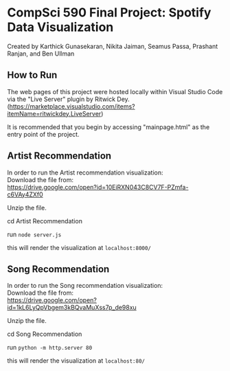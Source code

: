 # CompSci 590 Final Project: Spotify Data Visualization
Created by Karthick Gunasekaran, Nikita Jaiman, Seamus Passa, Prashant Ranjan, and Ben Ullman

## How to Run
The web pages of this project were hosted locally within Visual Studio Code via the "Live Server" plugin by Ritwick Dey. (https://marketplace.visualstudio.com/items?itemName=ritwickdey.LiveServer)

It is recommended that you begin by accessing "mainpage.html" as the entry point of the project.

## Artist Recommendation<br/>
In order to run the Artist recommendation visualization:<br/>
Download the file from:<br/>
https://drive.google.com/open?id=10EiRXN043C8CV7F-PZmfa-c6VAy4ZXf0<br/>

Unzip the file.<br/>

cd Artist Recommendation<br/>

run `node server.js`<br/>

this will render the visualization at `localhost:8000/`<br/>


## Song Recommendation<br/>
In order to run the Song recommendation visualization:<br/>
Download the file from:<br/>
https://drive.google.com/open?id=1kL6LyQpVbgem3kBQvaMuXss7p_de98xu<br/>

Unzip the file.<br/>

cd Song Recommendation<br/>

run `python -m http.server 80`<br/>

this will render the visualization at `localhost:80/`<br/>


